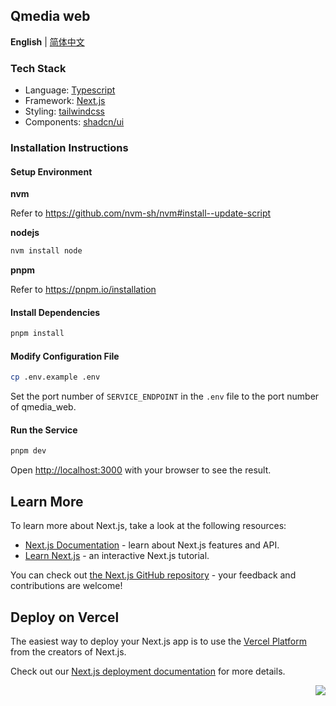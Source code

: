 ## Qmedia web

**English** | [简体中文](./README.zh-CN.md)

### Tech Stack

- Language: [Typescript](https://www.typescriptlang.org/)
- Framework: [Next.js](https://nextjs.org/)
- Styling: [tailwindcss](https://tailwindcss.com/)
- Components: [shadcn/ui](https://ui.shadcn.com/)

### Installation Instructions

#### Setup Environment

**nvm**

Refer to https://github.com/nvm-sh/nvm#install--update-script

**nodejs**

```bash
nvm install node
```

**pnpm**

Refer to https://pnpm.io/installation

#### Install Dependencies

```bash
pnpm install
```

#### Modify Configuration File

```bash
cp .env.example .env
```

Set the port number of `SERVICE_ENDPOINT` in the `.env` file to the port number of qmedia_web.

#### Run the Service

```bash
pnpm dev
```

Open [http://localhost:3000](http://localhost:3000) with your browser to see the result.

## Learn More

To learn more about Next.js, take a look at the following resources:

- [Next.js Documentation](https://nextjs.org/docs) - learn about Next.js features and API.
- [Learn Next.js](https://nextjs.org/learn) - an interactive Next.js tutorial.

You can check out [the Next.js GitHub repository](https://github.com/vercel/next.js/) - your feedback and contributions are welcome!

## Deploy on Vercel

The easiest way to deploy your Next.js app is to use the [Vercel Platform](https://vercel.com/new?utm_medium=default-template&filter=next.js&utm_source=create-next-app&utm_campaign=create-next-app-readme) from the creators of Next.js.

Check out our [Next.js deployment documentation](https://nextjs.org/docs/deployment) for more details.

<div align="right">

[![][back-to-top]](../README.md)

</div>

[back-to-top]: https://img.shields.io/badge/-BACK_TO_TOP-151515?style=flat-square
